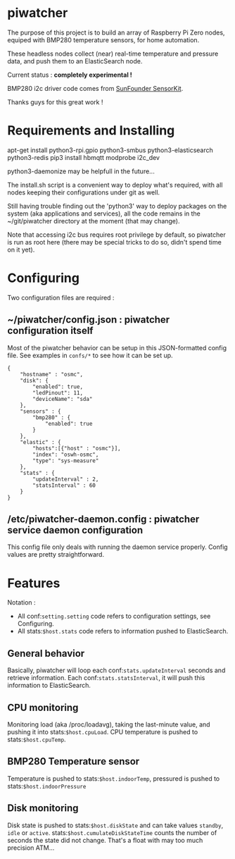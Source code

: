 # piwatcher
The purpose of this project is to build an array of Raspberry Pi Zero nodes, equiped with BMP280 temperature sensors, for home automation.

These headless nodes collect (near) real-time temperature and pressure data, and push them to an ElasticSearch node.

Current status : **completely experimental !**

BMP280 i2c driver code comes from [SunFounder SensorKit](https://github.com/sunfounder/SunFounder_SensorKit_for_RPi2.git).

Thanks guys for this great work !

# Requirements and Installing
apt-get install python3-rpi.gpio python3-smbus python3-elasticsearch python3-redis
pip3 install hbmqtt
modprobe i2c_dev

python3-daemonize may be helpfull in the future...

The install.sh script is a convenient way to deploy what's required, with all nodes keeping their configurations under git as well.

Still having trouble finding out the 'python3' way to deploy packages on the system (aka applications and services), all the code remains in the ~/git/piwatcher directory at the moment (that may change).

Note that accessing i2c bus requires root privilege by default, so piwatcher is run as root here (there may be special tricks to do so, didn't spend time on it yet).

# Configuring
Two configuration files are required :
## ~/piwatcher/config.json : piwatcher configuration itself

Most of the piwatcher behavior can be setup in this JSON-formatted config file.
See examples in `confs/*` to see how it can be set up.

    {
        "hostname" : "osmc",
        "disk": {
            "enabled": true,
            "ledPinout": 11,
            "deviceName": "sda"
        },
        "sensors" : {
            "bmp280" : {
                "enabled": true
            }
        },
        "elastic" : {
            "hosts":[{"host" : "osmc"}],
            "index": "oswh-osmc",
            "type": "sys-measure"
        },
        "stats" : {
            "updateInterval" : 2,
            "statsInterval" : 60
        }
    }


## /etc/piwatcher-daemon.config : piwatcher service daemon configuration

This config file only deals with running the daemon service properly.
Config values are pretty straightforward.

# Features

Notation :

* All conf:`setting.setting` code refers to configuration settings, see Configuring.
* All stats:`$host.stats` code refers to information pushed to ElasticSearch.

## General behavior
Basically, piwatcher will loop each conf:`stats.updateInterval` seconds and retrieve information.
Each conf:`stats.statsInterval`, it will push this information to ElasticSearch.

## CPU monitoring
Monitoring load (aka /proc/loadavg), taking the last-minute value, and pushing it into stats:`$host.cpuLoad`.
CPU temperature is pushed to stats:`$host.cpuTemp`.

## BMP280 Temperature sensor
Temperature is pushed to stats:`$host.indoorTemp`, pressured is pushed to stats:`$host.indoorPressure`

## Disk monitoring
Disk state is pushed to stats:`$host.diskState` and can take values `standby`, `idle` or `active`.
stats:`$host.cumulateDiskStateTime` counts the number of seconds the state did not change. That's a float with may too much precision ATM...

